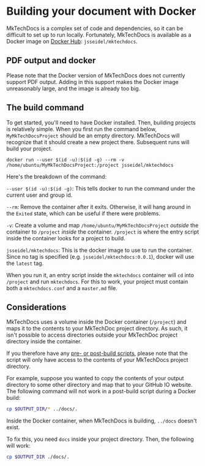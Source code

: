 # Building your document with Docker

MkTechDocs is a complex set of code and dependencies, so it can be difficult to
set up to run locally. Fortunately, MkTechDocs is available as a Docker image on
[Docker Hub](https://hub.docker.com/r/jsseidel/mktechdocs/):
`jsseidel/mktechdocs`.

## PDF output and docker

Please note that the Docker version of MkTechDocs does not currently support PDF
output. Adding in this support makes the Docker image unreasonably large, and
the image is already too big. 

## The build command

To get started, you'll need to have Docker installed. Then, building projects
is relatively simple. When you first run the command below,
`MyMkTechDocsProject` should be an empty directory. MkTechDocs will recognize
that it should create a new project there. Subsequent runs will build your
project.

```
docker run --user $(id -u):$(id -g) --rm -v /home/ubuntu/MyMkTechDocsProject:/project jsseidel/mktechdocs
```

Here's the breakdown of the command:

`--user $(id -u):$(id -g)`: This tells docker to run the command under the
current user and group id.

`--rm`: Remove the container after it exits. Otherwise, it will hang around in
the `Exited` state, which can be useful if there were problems.

`-v`: Create a volume and map `/home/ubuntu/MyMkTechDocsProject` _outside_ the
container to `/project` _inside_ the container. `/project` is where the entry
script inside the container looks for a project to build.

`jsseidel/mktechdocs`: This is the docker image to use to run the container.
Since no tag is specified (e.g. `jsseidel/mktechdocs:0.0.1`), docker will use
the `latest` tag.

When you run it, an entry script inside the `mktechdocs` container will `cd`
into `/project` and run `mktechdocs`. For this to work, your project must
contain both a `mktechdocs.conf` and a `master.md` file.

## Considerations

MkTechDocs uses a volume inside the Docker container (`/project`) and maps it to
the contents to your MkTechDoc project directory. As such, it isn't possible to
access directories outside your MkTechDoc project directory inside the
container.

If you therefore have any [pre- or post-build
scripts](https://att.github.io/MkTechDocs/#pre--and-post-build-activities),
please note that the script will only have access to the contents of your
MkTechDocs project directory.

For example, suppose you wanted to copy the contents of your output directory to
some other directory and map that to your GitHub IO website. The following
command will not work in a post-build script during a Docker build:

```bash
cp $OUTPUT_DIR/* ../docs/.
```

Inside the Docker container, when MkTechDocs is building, `../docs` doesn't
exist.

To fix this, you need `docs` inside your project directory. Then, the following
will work:

```bash
cp $OUTPUT_DIR ./docs/.
```


